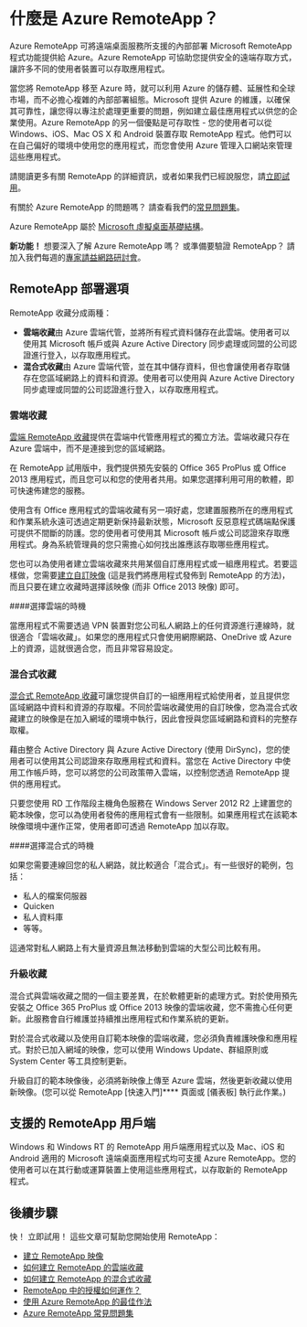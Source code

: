 <properties 
	pageTitle="什麼是 RemoteApp？" 
	description="了解 Azure RemoteApp。" 
	services="remoteapp" 
	documentationCenter="" 
	authors="lizap" 
	manager="mbaldwin" 
	editor=""/>

<tags 
	ms.service="remoteapp" 
	ms.workload="compute" 
	ms.tgt_pltfrm="na" 
	ms.devlang="na" 
	ms.topic="article" 
	ms.date="04/08/2015" 
	ms.author="elizapo"/>

# 什麼是 Azure RemoteApp？

Azure RemoteApp 可將遠端桌面服務所支援的內部部署 Microsoft RemoteApp 程式功能提供給 Azure。Azure RemoteApp 可協助您提供安全的遠端存取方式，讓許多不同的使用者裝置可以存取應用程式。

當您將 RemoteApp 移至 Azure 時，就可以利用 Azure 的儲存體、延展性和全球市場，而不必擔心複雜的內部部署組態。Microsoft 提供 Azure 的維護，以確保其可靠性，讓您得以專注於處理更重要的問題，例如建立最佳應用程式以供您的企業使用。Azure RemoteApp 的另一個優點是可存取性 - 您的使用者可以從 Windows、iOS、Mac OS X 和 Android 裝置存取 RemoteApp 程式。他們可以在自己偏好的環境中使用您的應用程式，而您會使用 Azure 管理入口網站來管理這些應用程式。

請閱讀更多有關 RemoteApp 的詳細資訊，或者如果我們已經說服您，請[立即試用](http://azure.microsoft.com/services/remoteapp/)。

有關於 Azure RemoteApp 的問題嗎？ 請查看我們的[常見問題集](remoteapp-faq.md)。

Azure RemoteApp 屬於 [Microsoft 虛擬桌面基礎結構](http://www.microsoft.com/server-cloud/products/virtual-desktop-infrastructure/explore.aspx)。

**新功能！** 想要深入了解 Azure RemoteApp 嗎？ 或準備要驗證 RemoteApp？ 請加入我們每週的[專家請益網路研討會](https://azureinfo.microsoft.com/AzureRemoteAppAskTheExperts-Registration-Page.html?ls=Website)。

## RemoteApp 部署選項
RemoteApp 收藏分成兩種：


- **雲端收藏**由 Azure 雲端代管，並將所有程式資料儲存在此雲端。使用者可以使用其 Microsoft 帳戶或與 Azure Active Directory 同步處理或同盟的公司認證進行登入，以存取應用程式。
- **混合式收藏**由 Azure 雲端代管，並在其中儲存資料，但也會讓使用者存取儲存在您區域網路上的資料和資源。使用者可以使用與 Azure Active Directory 同步處理或同盟的公司認證進行登入，以存取應用程式。

### 雲端收藏

[雲端 RemoteApp 收藏](remoteapp-create-cloud-deployment.md)提供在雲端中代管應用程式的獨立方法。雲端收藏只存在 Azure 雲端中，而不是連接到您的區域網路。

在 RemoteApp 試用版中，我們提供預先安裝的 Office 365 ProPlus 或 Office 2013 應用程式，而且您可以和您的使用者共用。如果您選擇利用可用的軟體，即可快速佈建您的服務。

使用含有 Office 應用程式的雲端收藏有另一項好處，您建置服務所在的應用程式和作業系統永遠可透過定期更新保持最新狀態，Microsoft 反惡意程式碼端點保護可提供不間斷的防護。您的使用者可使用其 Microsoft 帳戶或公司認證來存取應用程式。身為系統管理員的您只需擔心如何找出誰應該存取哪些應用程式。

您也可以為使用者建立雲端收藏來共用某個自訂應用程式或一組應用程式。若要這樣做，您需要[建立自訂映像](remoteapp-imageoptions.md) (這是我們將應用程式發佈到 RemoteApp 的方法)，而且只要在建立收藏時選擇該映像 (而非 Office 2013 映像) 即可。

####選擇雲端的時機

當應用程式不需要透過 VPN 裝置對您公司私人網路上的任何資源進行連線時，就很適合「雲端收藏」。如果您的應用程式只會使用網際網路、OneDrive 或 Azure 上的資源，這就很適合您，而且非常容易設定。

### 混合式收藏
[混合式 RemoteApp 收藏](remoteapp-create-hybrid-deployment.md)可讓您提供自訂的一組應用程式給使用者，並且提供您區域網路中資料和資源的存取權。不同於雲端收藏使用的自訂映像，您為混合式收藏建立的映像是在加入網域的環境中執行，因此會授與您區域網路和資料的完整存取權。

藉由整合 Active Directory 與 Azure Active Directory (使用 DirSync)，您的使用者可以使用其公司認證來存取應用程式和資料。當您在 Active Directory 中使用工作帳戶時，您可以將您的公司政策帶入雲端，以控制您透過 RemoteApp 提供的應用程式。

只要您使用 RD 工作階段主機角色服務在 Windows Server 2012 R2 上建置您的範本映像，您可以為使用者發佈的應用程式會有一些限制。如果應用程式在該範本映像環境中運作正常，使用者即可透過 RemoteApp 加以存取。

####選擇混合式的時機

如果您需要連線回您的私人網路，就比較適合「混合式」。有一些很好的範例，包括：

- 私人的檔案伺服器
- Quicken
- 私人資料庫
- 等等。

這通常對私人網路上有大量資源且無法移動到雲端的大型公司比較有用。

### 升級收藏
混合式與雲端收藏之間的一個主要差異，在於軟體更新的處理方式。對於使用預先安裝之 Office 365 ProPlus 或 Office 2013 映像的雲端收藏，您不需擔心任何更新。此服務會自行維護並持續推出應用程式和作業系統的更新。

對於混合式收藏以及使用自訂範本映像的雲端收藏，您必須負責維護映像和應用程式。對於已加入網域的映像，您可以使用 Windows Update、群組原則或 System Center 等工具控制更新。

升級自訂的範本映像後，必須將新映像上傳至 Azure 雲端，然後更新收藏以使用新映像。(您可以從 RemoteApp [快速入門]**** 頁面或 [儀表板] 執行此作業。)

## 支援的 RemoteApp 用戶端
Windows 和 Windows RT 的 RemoteApp 用戶端應用程式以及 Mac、iOS 和 Android 適用的 Microsoft 遠端桌面應用程式均可支援 Azure RemoteApp。您的使用者可以在其行動或運算裝置上使用這些應用程式，以存取新的 RemoteApp 程式。

## 後續步驟
快！ 立即試用！ 這些文章可幫助您開始使用 RemoteApp：

- [建立 RemoteApp 映像](remoteapp-imageoptions.md)
- [如何建立 RemoteApp 的雲端收藏](remoteapp-create-cloud-deployment.md)
- [如何建立 RemoteApp 的混合式收藏](remoteapp-create-hybrid-deployment.md)
- [RemoteApp 中的授權如何運作？](remoteapp-licensing.md)
- [使用 Azure RemoteApp 的最佳作法](remoteapp-bestpractices.md)
- [Azure RemoteApp 常見問題集](remoteapp-faq.md)

<!--HONumber=54--> 